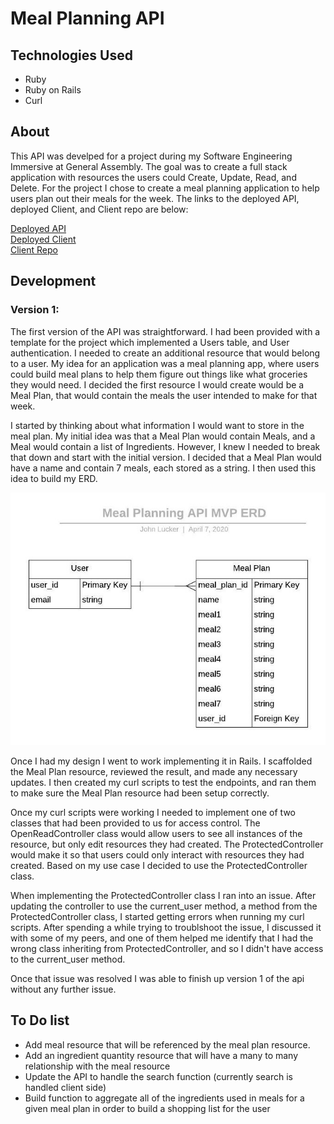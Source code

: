 # Meal Planning API

## Technologies Used
- Ruby  
- Ruby on Rails  
- Curl  

## About
This API was develped for a project during my Software Engineering Immersive at
General Assembly. The goal was to create a full stack application with resources
the users could Create, Update, Read, and Delete. For the project I chose to
create a meal planning application to help users plan out their meals for the
week. The links to the deployed API, deployed Client, and Client repo are below:

[Deployed API]  
[Deployed Client]  
[Client Repo]

## Development
### Version 1:
The first version of the API was straightforward. I had been provided with a
template for the project which implemented a Users table, and User authentication.
I needed to create an additional resource that would belong to a user. My idea
for an application was a meal planning app, where users could build meal plans
to help them figure out things like what groceries they would need. I decided
the first resource I would create would be a Meal Plan, that would contain the
meals the user intended to make for that week.

I started by thinking about what information I would want to store in the meal
plan. My initial idea was that a Meal Plan would contain Meals, and a Meal would
contain a list of Ingredients. However, I knew I needed to break that down and
start with the initial version. I decided that a Meal Plan would have a name and
contain 7 meals, each stored as a string. I then used this idea to build my ERD.

![Version 1 ERD][ERD1]

Once I had my design I went to work implementing it in Rails. I scaffolded the
Meal Plan resource, reviewed the result, and made any necessary updates. I then
created my curl scripts to test the endpoints, and ran them to make sure the
Meal Plan resource had been setup correctly.

Once my curl scripts were working I needed to implement one of two classes that
had been provided to us for access control. The OpenReadController class would
allow users to see all instances of the resource, but only edit resources they
had created. The ProtectedController would make it so that users could only
interact with resources they had created. Based on my use case I decided to use
the ProtectedController class.

When implementing the ProtectedController class I ran into an issue. After
updating the controller to use the current_user method, a method from the ProtectedController class, I started getting errors when running my curl scripts.
After spending a while trying to troublshoot the issue, I discussed it with some
of my peers, and one of them helped me identify that I had the wrong class
inheriting from ProtectedController, and so I didn't have access to the 
current_user method.  

Once that issue was resolved I was able to finish up version 1 of the api
without any further issue.

## To Do list

- Add meal resource that will be referenced by the meal plan resource.  
- Add an ingredient quantity resource that will have a many to many relationship
with the meal resource  
- Update the API to handle the search function (currently search is handled 
client side)  
- Build function to aggregate all of the ingredients used in meals for a given
meal plan in order to build a shopping list for the user  

[Deployed API]: https://luckys-meal-planning-api.herokuapp.com
[Deployed Client]: https://luckyswims.github.io/meal-planning-client/
[Client Repo]: https://github.com/luckyswims/meal-planning-client
[ERD1]: https://github.com/luckyswims/meal-planning-api/blob/master/images/Meal%20Planning%20MVP%20ERD.jpeg
